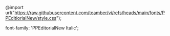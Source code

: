 @import url("https://raw.githubusercontent.com/teamber/vi/refs/heads/main/fonts/PPEditiorialNew/style.css");

font-family: 'PPEditorialNew Italic';
